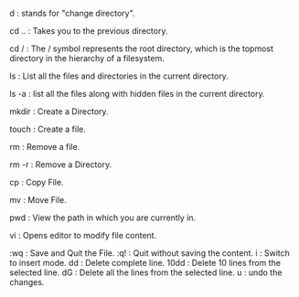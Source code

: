 d : stands for "change directory".

cd .. : Takes you to the previous directory.

cd / : The / symbol represents the root directory, which is the topmost directory in the hierarchy of a filesystem.

ls : List all the files and directories in the current directory.

ls -a : list all the files along with hidden files in the current directory.

mkdir <Directory Name> : Create a Directory.

touch <File name> : Create a file.

rm <File name> : Remove a file.

rm -r <Directory Name> : Remove a Directory.

cp <File Name> <Directory Name> : Copy File.

mv <File Name> <Directory Name> : Move File.

pwd : View the path in which you are currently in.

vi <Files> : Opens editor to modify file content.

:wq : Save and Quit the File.
:q! : Quit without saving the content.
i : Switch to insert mode.
dd : Delete complete line.
10dd : Delete 10 lines from the selected line.
dG : Delete all the lines from the selected line.
u : undo the changes.
